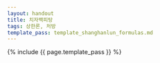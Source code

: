```yaml
---
layout: handout
title: 치자백피탕
tags: 상한론, 처방
template_pass: template_shanghanlun_formulas.md
---
```



{% include {{ page.template_pass }} %}